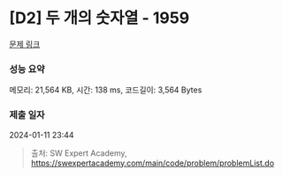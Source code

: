 # [D2] 두 개의 숫자열 - 1959 

[문제 링크](https://swexpertacademy.com/main/code/problem/problemDetail.do?contestProbId=AV5PpoFaAS4DFAUq) 

### 성능 요약

메모리: 21,564 KB, 시간: 138 ms, 코드길이: 3,564 Bytes

### 제출 일자

2024-01-11 23:44



> 출처: SW Expert Academy, https://swexpertacademy.com/main/code/problem/problemList.do